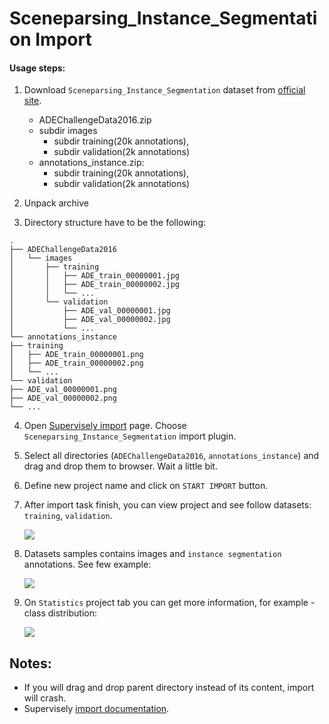 # Sceneparsing_Instance_Segmentation Import

#### Usage steps:
1) Download `Sceneparsing_Instance_Segmentation` dataset from [official site](http://sceneparsing.csail.mit.edu/).

   * ADEChallengeData2016.zip
	* subdir images
         * subdir training(20k annotations), 
     	 * subdir validation(2k annotations)		
   * annotations_instance.zip:
     * subdir training(20k annotations), 
     * subdir validation(2k annotations)		


2) Unpack archive

3) Directory structure have to be the following:

```text
.	
├── ADEChallengeData2016	
│   └── images	
│       ├── training	
│       │   ├── ADE_train_00000001.jpg	
│       │   ├── ADE_train_00000002.jpg	
│       │   └── ...		
│       └── validation	
│           ├── ADE_val_00000001.jpg	
│           ├── ADE_val_00000002.jpg	
│           └── ...	
└── annotations_instance		
├── training	
│   ├── ADE_train_00000001.png	
│   ├── ADE_train_00000002.png	
│   └── ...	
└── validation	
├── ADE_val_00000001.png	
├── ADE_val_00000002.png	
└── ...
```

4) Open [Supervisely import](supervise.ly/import) page. Choose `Sceneparsing_Instance_Segmentation` import plugin.
5) Select all directories (`ADEChallengeData2016`, `annotations_instance`) and drag and drop them to browser. Wait a little bit.    
6) Define new project name and click on `START IMPORT` button.
7) After import task finish, you can view project and see follow datasets: `training`, `validation`.

    ![](https://i.imgur.com/kHozJlX.png)

8) Datasets samples contains images and `instance segmentation` annotations. See few example:

    ![](https://i.imgur.com/Pn373X0.png)
    

9) On `Statistics` project tab you can get more information, for example - class distribution:

    ![](https://i.imgur.com/wzbniiA.png)
    
## Notes:
* If you will drag and drop parent directory instead of its content, import will crash.
* Supervisely [import documentation](https://docs.supervise.ly/import/).
